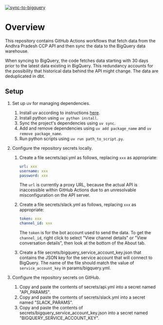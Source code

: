 [![sync-to-bigquery](https://github.com/NooraHealth/ap-ccp-cron/actions/workflows/sync-to-bigquery.yml/badge.svg)](https://github.com/NooraHealth/ap-ccp-cron/actions/workflows/sync-to-bigquery.yml)

# Overview

This repository contains GitHub Actions workflows that fetch data from the Andhra Pradesh CCP API and then sync the data to the BigQuery data warehouse.

When syncing to BigQuery, the code fetches data starting with 30 days prior to the latest data existing in BigQuery. This redundancy accounts for the possibility that historical data behind the API might change. The data are deduplicated in dbt.

## Setup

1. Set up uv for managing dependencies.
   1. Install uv according to instructions [here](https://docs.astral.sh/uv/getting-started/installation/).
   2. Install python using `uv python install`.
   3. Sync the project's dependencies using `uv sync`.
   4. Add and remove dependencies using `uv add package_name` and `uv remove package_name`.
   5. Run python scripts using `uv run path_to_script.py`.

2. Configure the repository secrets locally.
   1. Create a file secrets/api.yml as follows, replacing `xxx` as appropriate:

      ```yaml
      url: xxx
      username: xxx
      password: xxx
      ```
      The `url` is currently a proxy URL, because the actual API is inaccessible within GitHub Actions due to an unresolvable misconfiguration on the API server.
   2. Create a file secrets/slack.yml as follows, replacing `xxx` as appropriate:

      ```yaml
      token: xxx
      channel_id: xxx
      ```
      The `token` is for the bot account used to send the data. To get the `channel_id`, right click to select "View channel details" or "View conversation details", then look at the bottom of the About tab.
   3. Create a file secrets/bigquery_service_account_key.json that contains the JSON key for the service account that will connect to BigQuery. The name of the file should match the value of `service_account_key` in params/bigquery.yml.

3. Configure the repository secrets on GitHub.
   1. Copy and paste the contents of secrets/api.yml into a secret named "API_PARAMS".
   2. Copy and paste the contents of secrets/slack.yml into a secret named "SLACK_PARAMS".
   3. Copy and paste the contents of secrets/bigquery_service_account_key.json into a secret named "BIGQUERY_SERVICE_ACCOUNT_KEY".
